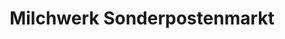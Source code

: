 ---
title: "Milchwerk Sonderpostenmarkt"
url: /freital/milchwerk-sonderpostenmarkt/
shop: Lebensmittel
---